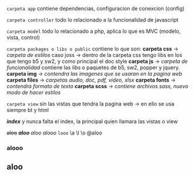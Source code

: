

`carpeta app`
contiene dependencias, configuracion de conexcion (config)

`carpeta controller`
todo lo relacionado a la funcionalidad de javascript

`carpeta model`
todo lo relacionado a php, aplica lo que es MVC (modelo, vista, control)

`carpeta packages o libs o public`
contiene lo que son:
**carpeta css** -> _carpeta de estilos_ caso joss -> dentro de la carpeta css tengo libs en los que tengo b5 y sw2, y como principal el doc style
**carpeta js** -> _carpeta de funcionalidad_ contiene las libs o paquetes de b5, sw2, popper y jquery.
**carpeta img** -> _contendra las imagenes que se usaran en la pagina web_
**carpeta files** -> _carpetas audio, doc, pdf, video, xlsx_
**carpeta fonts** -> _contendra formato de texto_
**carpeta scss** -> _contiene archivos sass, nuevo modo de hacer estilos_

`carpeta view`
sin las vistas que tendra la pagina web -> en ello se usa siempre bt y html

***index***
y nunca falta el index, la principal quien llamara las vistas o view

~~aloo~~
***aloo***
_aloo_
*alooo*
`looo`
\a \l \o
@aloo
### alooo

## aloo
